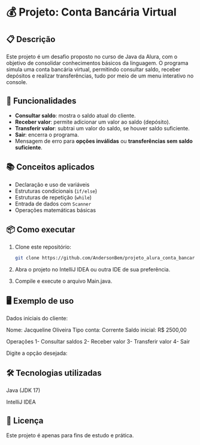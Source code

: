# 💰 Projeto: Conta Bancária Virtual

## 📋 Descrição
Este projeto é um desafio proposto no curso de Java da Alura, com o objetivo de consolidar conhecimentos básicos da linguagem.
O programa simula uma conta bancária virtual, permitindo consultar saldo, receber depósitos e realizar transferências, tudo por meio de um menu interativo no console.

## 🚀 Funcionalidades
- **Consultar saldo**: mostra o saldo atual do cliente.
- **Receber valor**: permite adicionar um valor ao saldo (depósito).
- **Transferir valor**: subtrai um valor do saldo, se houver saldo suficiente.
- **Sair**: encerra o programa.
- Mensagem de erro para **opções inválidas** ou **transferências sem saldo suficiente**.

## 📚 Conceitos aplicados
- Declaração e uso de variáveis
- Estruturas condicionais (`if/else`)
- Estruturas de repetição (`while`)
- Entrada de dados com `Scanner`
- Operações matemáticas básicas

## 📦 Como executar
1. Clone este repositório:
   ```bash
   git clone https://github.com/AndersonBem/projeto_alura_conta_bancaria.git
2. Abra o projeto no IntelliJ IDEA ou outra IDE de sua preferência.

3. Compile e execute o arquivo Main.java.
## 🖥 Exemplo de uso

Dados iniciais do cliente:

Nome: Jacqueline Oliveira
Tipo conta: Corrente
Saldo inicial: R$ 2500,00

Operações
1- Consultar saldos
2- Receber valor
3- Transferir valor
4- Sair

Digite a opção desejada:

## 🛠 Tecnologias utilizadas

Java (JDK 17)

IntelliJ IDEA

## 📄 Licença

Este projeto é apenas para fins de estudo e prática.